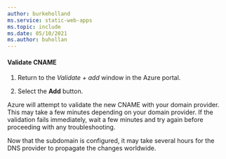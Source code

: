 ```yaml
---
author: burkeholland
ms.service: static-web-apps
ms.topic: include
ms.date: 05/10/2021
ms.author: buhollan
---
```


#### Validate CNAME

1. Return to the _Validate + add_ window in the Azure portal.

1. Select the **Add** button.

Azure will attempt to validate the new CNAME with your domain provider. This may take a few minutes depending on your domain provider. If the validation fails immediately, wait a few minutes and try again before proceeding with any troubleshooting.

Now that the subdomain is configured, it may take several hours for the DNS provider to propagate the changes worldwide.
